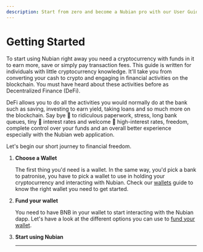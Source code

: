 ```yaml
---
description: Start from zero and become a Nubian pro with our User Guide.
---
```


# Getting Started

To start using Nubian right away you need a cryptocurrency with funds in it to earn more, save or simply pay transaction fees. This guide is written for individuals with little cryptocurrency knowledge. It'll take you from converting your cash to crypto and engaging in financial activities on the blockchain. You must have heard about these activities before as Decentralized Finance (DeFi).

DeFi allows you to do all the activities you would normally do at the bank such as saving, investing to earn yield, taking loans and so much more on the blockchain. Say bye :wave: to ridiculous paperwork, stress, long bank queues, tiny :pinched_fingers: interest rates and welcome :handshake: high-interest rates, freedom, complete control over your funds and an overall better experience especially with the Nubian web application.

Let's begin our short journey to financial freedom.

1.  **Choose a Wallet**

    The first thing you'd need is a wallet. In the same way, you'd pick a bank to patronise, you have to pick a wallet to use in holding your cryptocurrency and interacting with Nubian. Check our [wallets](get-a-wallet.md) guide to know the right wallet you need to get started. 
2.  **Fund your wallet**

    You need to have BNB in your wallet to start interacting with the Nubian dapp. Let's have a look at the different options you can use to [fund your wallet](fund-your-wallet..md).
3.  **Start using Nubian**

    ****
